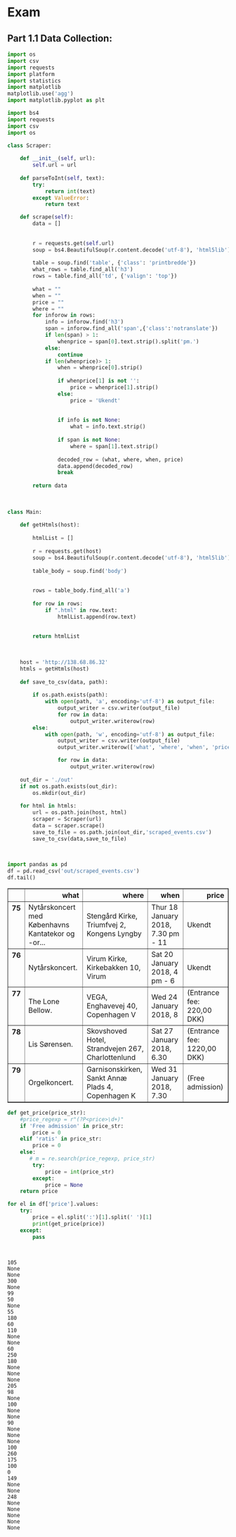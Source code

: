 # Exam

## Part 1.1 Data Collection:



```python
import os
import csv
import requests
import platform
import statistics
import matplotlib
matplotlib.use('agg')
import matplotlib.pyplot as plt

import bs4
import requests
import csv
import os
```


```python
class Scraper:
    
    def __init__(self, url):
        self.url = url
        
    def parseToInt(self, text):
        try:
            return int(text)
        except ValueError:
            return text    

    def scrape(self):
        data = []
        
        
        r = requests.get(self.url)
        soup = bs4.BeautifulSoup(r.content.decode('utf-8'), 'html5lib')
        
        table = soup.find('table', {'class': 'printbredde'})
        what_rows = table.find_all('h3')
        rows = table.find_all('td', {'valign': 'top'})
        
        what = ""
        when = ""
        price = ""
        where = ""
        for inforow in rows:
            info = inforow.find('h3')
            span = inforow.find_all('span',{'class':'notranslate'})
            if len(span) > 1:
                whenprice = span[0].text.strip().split('pm.')
            else:
                continue
            if len(whenprice)> 1:
                when = whenprice[0].strip()
                
                if whenprice[1] is not '':
                    price = whenprice[1].strip()
                else:
                    price = 'Ukendt'
                
                    
                if info is not None:
                    what = info.text.strip()
                    
                if span is not None:             
                    where = span[1].text.strip()
               
                decoded_row = (what, where, when, price)
                data.append(decoded_row)
                break
        
        return data
        
        
                                
class Main:
    
    def getHtmls(host):
        
        htmlList = []
        
        r = requests.get(host)
        soup = bs4.BeautifulSoup(r.content.decode('utf-8'), 'html5lib')
        
        table_body = soup.find('body')
        
                               
        rows = table_body.find_all('a')
        
        for row in rows:
            if ".html" in row.text:
                htmlList.append(row.text)
                
        
        return htmlList

        
      
    host = 'http://138.68.86.32'
    htmls = getHtmls(host)
    
    def save_to_csv(data, path):
    
        if os.path.exists(path):
            with open(path, 'a', encoding='utf-8') as output_file:
                output_writer = csv.writer(output_file)
                for row in data:
                    output_writer.writerow(row)
        else:
            with open(path, 'w', encoding='utf-8') as output_file:
                output_writer = csv.writer(output_file)
                output_writer.writerow(['what', 'where', 'when', 'price'])

                for row in data:
                    output_writer.writerow(row)             
    
    out_dir = './out'
    if not os.path.exists(out_dir):
        os.mkdir(out_dir)
    
    for html in htmls:
        url = os.path.join(host, html)
        scraper = Scraper(url)
        data = scraper.scrape()
        save_to_file = os.path.join(out_dir,'scraped_events.csv')
        save_to_csv(data,save_to_file)
        
        

```


```python
import pandas as pd
df = pd.read_csv('out/scraped_events.csv')
df.tail()
```




<div>
<style>
    .dataframe thead tr:only-child th {
        text-align: right;
    }

    .dataframe thead th {
        text-align: left;
    }

    .dataframe tbody tr th {
        vertical-align: top;
    }
</style>
<table border="1" class="dataframe">
  <thead>
    <tr style="text-align: right;">
      <th></th>
      <th>what</th>
      <th>where</th>
      <th>when</th>
      <th>price</th>
    </tr>
  </thead>
  <tbody>
    <tr>
      <th>75</th>
      <td>Nytårskoncert med Københavns Kantatekor og -or...</td>
      <td>Stengård Kirke, Triumfvej 2, Kongens Lyngby</td>
      <td>Thur 18 January 2018, 7.30 pm  - 11</td>
      <td>Ukendt</td>
    </tr>
    <tr>
      <th>76</th>
      <td>Nytårskoncert.</td>
      <td>Virum Kirke, Kirkebakken 10, Virum</td>
      <td>Sat 20 January 2018, 4 pm  - 6</td>
      <td>Ukendt</td>
    </tr>
    <tr>
      <th>77</th>
      <td>The Lone Bellow.</td>
      <td>VEGA, Enghavevej 40, Copenhagen V</td>
      <td>Wed 24 January 2018, 8</td>
      <td>(Entrance fee: 220,00 DKK)</td>
    </tr>
    <tr>
      <th>78</th>
      <td>Lis Sørensen.</td>
      <td>Skovshoved Hotel, Strandvejen 267, Charlottenlund</td>
      <td>Sat 27 January 2018, 6.30</td>
      <td>(Entrance fee: 1220,00 DKK)</td>
    </tr>
    <tr>
      <th>79</th>
      <td>Orgelkoncert.</td>
      <td>Garnisonskirken, Sankt Annæ Plads 4, Copenhagen K</td>
      <td>Wed 31 January 2018, 7.30</td>
      <td>(Free admission)</td>
    </tr>
  </tbody>
</table>
</div>




```python
def get_price(price_str):
    #price_regexp = r"(?P<price>\d+)"
    if 'Free admission' in price_str:
        price = 0
    elif 'ratis' in price_str:
        price = 0
    else:
       # m = re.search(price_regexp, price_str)
        try:
            price = int(price_str)
        except:
            price = None
    return price        

for el in df['price'].values:
    try:
        price = el.split(':')[1].split(' ')[1]
        print(get_price(price))        
    except:
        pass
       
        
```

    105
    None
    None
    300
    None
    99
    50
    None
    55
    180
    60
    110
    None
    None
    60
    250
    180
    None
    None
    None
    205
    98
    None
    100
    None
    None
    90
    None
    None
    None
    100
    260
    175
    100
    0
    149
    None
    None
    248
    None
    None
    None
    None
    None

